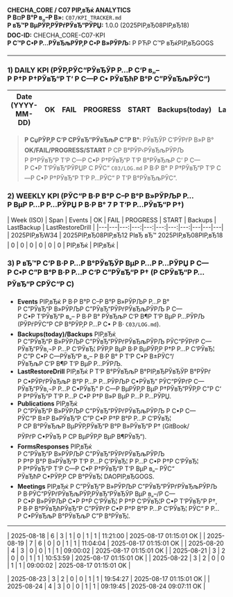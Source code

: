 ﻿**CHECHA_CORE / C07 РІР‚вЂќ ANALYTICS**  
**Р В¤Р В°Р в„–Р В»:** `C07/KPI_TRACKER.md`  
**Р вЂ™Р ВµРЎР‚РЎРѓРЎвЂ“РЎРЏ:** 1.0.0 (2025РІР‚вЂ08РІР‚вЂ18)  
**DOC-ID:** CHECHA_CORE-C07-KPI  
**Р С™Р С•Р Р…РЎвЂљРЎР‚Р С•Р В»РЎРЉ:** Р РЋР С™Р вЂќРІР‚вЂGOGS  
<!-- Р РЋ.Р В§. | DAOРІР‚вЂGOGS -->
---

### 1) DAILY KPI (РЎР‚РЎС“РЎвЂЎР Р…Р С‘Р в„– Р Р†Р Р†РЎвЂ“Р Т‘ Р С—Р С• РЎвЂћР В°Р С”РЎвЂљРЎС“)

| Date (YYYY-MM-DD) | OK | FAIL | PROGRESS | START | Backups(today) | LastBackup(time) | LastRestoreDrill | Publications | FormsResponses | Meetings | Notes | Source |
|---|---:|---:|---:|---:|---:|---|---|---:|---:|---:|---|---|
> **Р СџРЎР‚Р С‘Р СРЎвЂ“РЎвЂљР С”Р В°**: РЎвЂЎР С‘РЎРѓР В»Р В° **OK/FAIL/PROGRESS/START** Р СР В°РЎР‹РЎвЂљРЎРЉ Р Р†РЎвЂ“Р Т‘Р С—Р С•Р Р†РЎвЂ“Р Т‘Р В°РЎвЂљР С‘ Р С—Р С•Р Т‘РЎвЂ“РЎРЏР С РЎС“ `C03/LOG.md` Р В·Р В° Р Р†РЎвЂ“Р Т‘Р С—Р С•Р Р†РЎвЂ“Р Т‘Р Р…РЎС“ Р Т‘Р В°РЎвЂљРЎС“.

### 2) WEEKLY KPI (РЎС“Р В·Р В°Р С–Р В°Р В»РЎРЉР Р…Р ВµР Р…Р Р…РЎРЏ Р В·Р В° 7 Р Т‘Р Р…РЎвЂ“Р Р†)

| Week (ISO) | Span | Events | OK | FAIL | PROGRESS | START | Backups | LastBackup | LastRestoreDrill |
|---|---|---:|---:|---:|---:|---:|---:|---|---|---|
| 2025РІР‚вЂW34 | 2025РІР‚вЂ08РІР‚вЂ12 РІвЂ вЂ™ 2025РІР‚вЂ08РІР‚вЂ18 | 0 | 0 | 0 | 0 | 0 | 0 | РІР‚вЂќ | РІР‚вЂќ |

### 3) Р вЂ™Р С‘Р В·Р Р…Р В°РЎвЂЎР ВµР Р…Р Р…РЎРЏ Р С—Р С•Р С”Р В°Р В·Р Р…Р С‘Р С”РЎвЂ“Р Р† (Р СРЎвЂ“Р Р…РЎвЂ“Р СРЎС“Р С)
- **Events** РІР‚вЂќ Р В·Р В°Р С–Р В°Р В»РЎРЉР Р…Р В° Р С”РЎвЂ“Р В»РЎРЉР С”РЎвЂ“РЎРѓРЎвЂљРЎРЉ Р С—Р С•Р Т‘РЎвЂ“Р в„– Р В·Р В° РЎвЂљР С‘Р В¶Р Т‘Р ВµР Р…РЎРЉ (РЎРѓРЎС“Р СР В°РЎР‚Р Р…Р С• Р В· `C03/LOG.md`).
- **Backups(today)/Backups** РІР‚вЂќ Р С”РЎвЂ“Р В»РЎРЉР С”РЎвЂ“РЎРѓРЎвЂљРЎРЉ РЎС“РЎРѓР С—РЎвЂ“РЎв‚¬Р Р…Р С‘РЎвЂ¦ РЎР‚Р ВµР В·Р ВµРЎР‚Р Р†Р Р…Р С‘РЎвЂ¦ Р С”Р С•Р С—РЎвЂ“Р в„– Р В·Р В° Р Т‘Р С•Р В±РЎС“/РЎвЂљР С‘Р В¶Р Т‘Р ВµР Р…РЎРЉ.
- **LastRestoreDrill** РІР‚вЂќ Р Т‘Р В°РЎвЂљР В°РІР‚вЂРЎвЂЎР В°РЎРѓ Р С•РЎРѓРЎвЂљР В°Р Р…Р Р…РЎРЉР С•РЎвЂ” РЎС“РЎРѓР С—РЎвЂ“РЎв‚¬Р Р…Р С•РЎвЂ” Р С—Р ВµРЎР‚Р ВµР Р†РЎвЂ“РЎР‚Р С”Р С‘ Р Р†РЎвЂ“Р Т‘Р Р…Р С•Р Р†Р В»Р ВµР Р…Р Р…РЎРЏ.
- **Publications** РІР‚вЂќ Р С”РЎвЂ“Р В»РЎРЉР С”РЎвЂ“РЎРѓРЎвЂљРЎРЉ Р С•Р С—РЎС“Р В±Р В»РЎвЂ“Р С”Р С•Р Р†Р В°Р Р…Р С‘РЎвЂ¦ Р СР В°РЎвЂљР ВµРЎР‚РЎвЂ“Р В°Р В»РЎвЂ“Р Р† (GitBook/РЎРѓР С•РЎвЂ Р СР ВµРЎР‚Р ВµР В¶РЎвЂ“).
- **FormsResponses** РІР‚вЂќ Р С”РЎвЂ“Р В»РЎРЉР С”РЎвЂ“РЎРѓРЎвЂљРЎРЉ Р Р†Р В°Р В»РЎвЂ“Р Т‘Р Р…Р С‘РЎвЂ¦ Р Р…Р С•Р Р†Р С‘РЎвЂ¦ Р Р†РЎвЂ“Р Т‘Р С—Р С•Р Р†РЎвЂ“Р Т‘Р ВµР в„– РЎС“ РЎвЂћР С•РЎР‚Р СР В°РЎвЂ¦ DAOРІР‚вЂGOGS.
- **Meetings** РІР‚вЂќ Р С”РЎвЂ“Р В»РЎРЉР С”РЎвЂ“РЎРѓРЎвЂљРЎРЉ Р В·РЎС“РЎРѓРЎвЂљРЎР‚РЎвЂ“РЎвЂЎР ВµР в„–/Р С—Р С•Р В»РЎРЉР С•Р Р†Р С‘РЎвЂ¦ Р Р†Р С‘РЎвЂ¦Р С•Р Т‘РЎвЂ“Р Р†, Р В·Р В°РЎвЂћРЎвЂ“Р С”РЎРѓР С•Р Р†Р В°Р Р…Р С‘РЎвЂ¦ РЎС“ Р Р…Р С•РЎвЂљР В°РЎвЂљР С”Р В°РЎвЂ¦.

---


| 2025-08-18 | 6 | 3 | 1 | 0 | 1 | 1 | 11:21:00 | 2025-08-17 01:15:01 OK |
| 2025-08-19 | 7 | 6 | 0 | 0 | 1 | 1 | 11:04:04 | 2025-08-17 01:15:01 OK |
| 2025-08-20 | 4 | 3 | 0 | 0 | 1 | 1 | 09:00:02 | 2025-08-17 01:15:01 OK |
| 2025-08-21 | 3 | 2 | 0 | 0 | 1 | 1 | 10:53:59 | 2025-08-17 01:15:01 OK |
| 2025-08-22 | 3 | 2 | 0 | 0 | 1 | 1 | 09:00:02 | 2025-08-17 01:15:01 OK |

| 2025-08-23 | 3 | 2 | 0 | 0 | 1 | 1 | 19:54:27 | 2025-08-17 01:15:01 OK |
| 2025-08-24 | 4 | 3 | 0 | 0 | 1 | 1 | 09:19:45 | 2025-08-24 09:07:11 OK |
